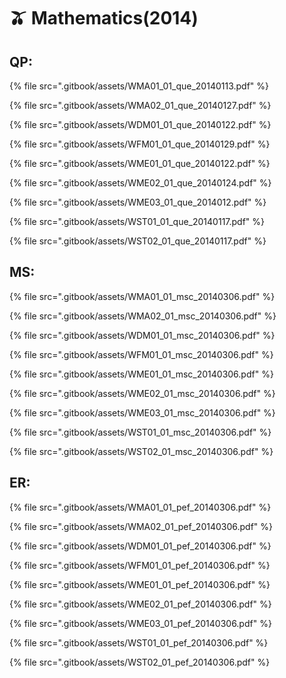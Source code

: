 # 🫒 Mathematics(2014)

## QP:

{% file src=".gitbook/assets/WMA01_01_que_20140113.pdf" %}

{% file src=".gitbook/assets/WMA02_01_que_20140127.pdf" %}

{% file src=".gitbook/assets/WDM01_01_que_20140122.pdf" %}

{% file src=".gitbook/assets/WFM01_01_que_20140129.pdf" %}

{% file src=".gitbook/assets/WME01_01_que_20140122.pdf" %}

{% file src=".gitbook/assets/WME02_01_que_20140124.pdf" %}

{% file src=".gitbook/assets/WME03_01_que_2014012.pdf" %}

{% file src=".gitbook/assets/WST01_01_que_20140117.pdf" %}

{% file src=".gitbook/assets/WST02_01_que_20140117.pdf" %}

## MS:

{% file src=".gitbook/assets/WMA01_01_msc_20140306.pdf" %}

{% file src=".gitbook/assets/WMA02_01_msc_20140306.pdf" %}

{% file src=".gitbook/assets/WDM01_01_msc_20140306.pdf" %}

{% file src=".gitbook/assets/WFM01_01_msc_20140306.pdf" %}

{% file src=".gitbook/assets/WME01_01_msc_20140306.pdf" %}

{% file src=".gitbook/assets/WME02_01_msc_20140306.pdf" %}

{% file src=".gitbook/assets/WME03_01_msc_20140306.pdf" %}

{% file src=".gitbook/assets/WST01_01_msc_20140306.pdf" %}

{% file src=".gitbook/assets/WST02_01_msc_20140306.pdf" %}

## ER:

{% file src=".gitbook/assets/WMA01_01_pef_20140306.pdf" %}

{% file src=".gitbook/assets/WMA02_01_pef_20140306.pdf" %}

{% file src=".gitbook/assets/WDM01_01_pef_20140306.pdf" %}

{% file src=".gitbook/assets/WFM01_01_pef_20140306.pdf" %}

{% file src=".gitbook/assets/WME01_01_pef_20140306.pdf" %}

{% file src=".gitbook/assets/WME02_01_pef_20140306.pdf" %}

{% file src=".gitbook/assets/WME03_01_pef_20140306.pdf" %}

{% file src=".gitbook/assets/WST01_01_pef_20140306.pdf" %}

{% file src=".gitbook/assets/WST02_01_pef_20140306.pdf" %}

